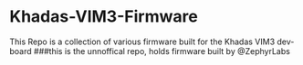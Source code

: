 # Khadas-VIM3-Firmware
This Repo is a collection of various firmware built for the Khadas VIM3 dev-board
###this is the unnoffical repo, holds firmware built by @ZephyrLabs
